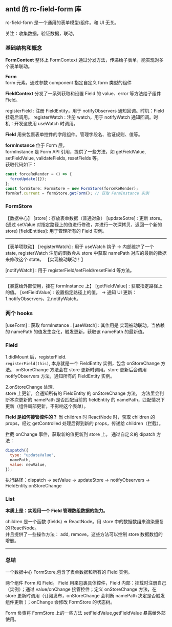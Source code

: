 ## antd 的 rc-field-form 库

rc-field-form 是一个通用的表单模型/组件。和 UI 无关。

关注：收集数据，验证数据，联动。

### 基础结构和概念

**FormContext**
整体上 FormContext 通过分发方法，传递给子表单，能实现对多个表单联动。

**Form**  
form 元素。通过参数 component 指定自定义 form 类型的组件

**FieldContext**
分发了一系列获取和设置 Field 的 value、error 等方法给子组件 Field。

registerField : 注册 FieldEntity，用于 notifyObservers 通知回调。时机：Field 挂载后调用。
registerWatch : 注册 watch，用于 notifyWatch 通知回调。时机：开发这使用 useWatch 时调用。

**Field**
用来包裹表单控件的字段组件。管理字段名、验证规则、值等。

**formInstance**
位于 Form 层。  
formInstance 是 Form API 引用，提供了一些方法，如 getFieldValue, setFieldValue, validateFields, resetFields 等。  
获取代码如下：

```jsx
const forceReRender = () => {
  forceUpdate({});
};
const formStore: FormStore = new FormStore(forceReRender);
formRef.current = formStore.getForm(); // 获取 FormInstance 实例
```

### FormStore

【数据中心】
[store] : 存放表单数据（普通对象）
[updateSotre] : 更新 store。 (通过 setValue 对指定路径上的值进行修改，并进行一次深拷贝，返回一个新的 store)
[fieldEntities]: 用于管理所有的 Field 实例。

---

【表单项联动】
[registerWatch] : 用于 useWatch 钩子 -> 内部维护了一个 state, registerWatch 注册的函数会从 store 中获取 namePath 对应的最新的数据来修改这个 state。 【实现被动联动！】

[notifyWatch] : 用于 registerField/setField/resetField 等方法。

---

【暴露给外部使用，挂在 formInstance 上】
[getFieldValue] : 获取指定路径上的值。
[setFieldValue] : 设置指定路径上的值。 -> 通知 UI 更新：1.notifyObservers，2.notifyWatch。

### 两个 hooks

[useForm] : 获取 formInstance .
[useWatch] : 其作用是 实现被动联动。当依赖的 namePath 的值发生变化，触发更新，获取该 namePath 的最新值。

### Field

1.didMount 后，registerField.  
`registerField(this)`, 本身就是一个 FieldEntity 实例，包含 onStoreChange 方法。
onStoreChange 方法会在 store 更新时调用。store 更新后会调用 notifyObservers 方法，通知所有的 FieldEntity 实例。

2.onStoreChange 处理.  
store 上更新，会通知所有的 FieldEntity 的 onStoreChange 方法， 方法里会判断本次更新的 namePath 是否匹配当前的 fieldEntity 的 namePath，匹配情况下更新（组件局部更新，不影响这个表单）。

**Field 是如何接管控件的？**
当 children 时 ReactNode 时，获取 children 的 props，经过 getControlled 处理后得到新的 props，传递给 children（拦截）。

拦截 onChange 事件，获取新的值更新到 store 上。 通过自定义的 dipatch 方法：

```jsx
dispatch({
  type: "updateValue",
  namePath,
  value: newValue,
});
```

执行路径：dispatch -> setValue -> updateStore -> notifyObservers -> FieldEntity.onStoreChange

### List

**本质上是：实现用一个 Field 管理数组数据的能力。**

children 是一个函数 (fields) => ReactNode。用 store 中的数据数组来渲染重复的 ReactNode。  
并且提供了一些操作方法： add, remove。这些方法可以控制 store 数据数组的增删。

---

### 总结

一个数据中心 FormStore,包含了表单数据和所有的 Field 实例。

两个组件 Form 和 Field。
Field 用来包裹具体控件，Field 内部：挂载时注册自己（实例）；通过 value/onChange 接管控件；定义 onStoreChange 方法，在 store 更新时调用（订阅发布，onStoreChange 会判断 namePath 决定是否触发组件更新 ）；onChange 会修改 FormStore 的状态树。

Form 负责将 FormStore 上的一些方法 setFieldValue,getFieldValue 暴露给外部使用。
